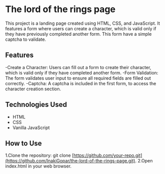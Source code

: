 # The lord of the rings page

This project is a landing page created using HTML, CSS, and JavaScript.
It features a form where users can create a character, which is valid only if they have previously completed another form.
This form have a simple captcha to validate.

## Features

-Create a Character: Users can fill out a form to create their character, which is valid only if they have completed another form.
-Form Validation: The form validates user input to ensure all required fields are filled out correctly.
-Captcha: A captcha is included in the first form, to access the character creation section.

## Technologies Used

- HTML
- CSS
- Vanilla JavaScript

## How to Use

1.Clone the repository: git clone [https://github.com/your-repo.git](https://github.com/InakiGopar/the-lord-of-the-rings-page.git).
2.Open index.html in your web browser.




